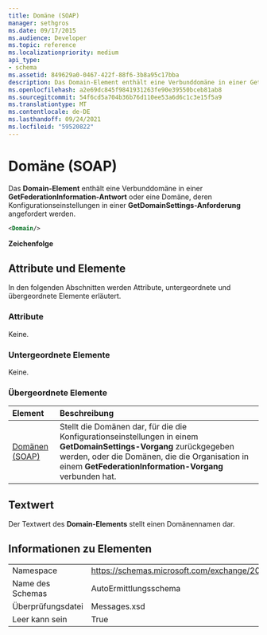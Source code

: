 ```yaml
---
title: Domäne (SOAP)
manager: sethgros
ms.date: 09/17/2015
ms.audience: Developer
ms.topic: reference
ms.localizationpriority: medium
api_type:
- schema
ms.assetid: 849629a0-0467-422f-88f6-3b8a95c17bba
description: Das Domain-Element enthält eine Verbunddomäne in einer GetFederationInformation-Antwort oder eine Domäne, deren Konfigurationseinstellungen in einer GetDomainSettings-Anforderung angefordert werden.
ms.openlocfilehash: a2e69dc845f9841931263fe90e39550bceb81ab8
ms.sourcegitcommit: 54f6cd5a704b36b76d110ee53a6d6c1c3e15f5a9
ms.translationtype: MT
ms.contentlocale: de-DE
ms.lasthandoff: 09/24/2021
ms.locfileid: "59520822"
---
```

# <a name="domain-soap"></a>Domäne (SOAP)

Das **Domain-Element** enthält eine Verbunddomäne in einer **GetFederationInformation-Antwort** oder eine Domäne, deren Konfigurationseinstellungen in einer **GetDomainSettings-Anforderung** angefordert werden. 
  
```XML
<Domain/> 
```

 **Zeichenfolge**
## <a name="attributes-and-elements"></a>Attribute und Elemente

In den folgenden Abschnitten werden Attribute, untergeordnete und übergeordnete Elemente erläutert.
  
### <a name="attributes"></a>Attribute

Keine.
  
### <a name="child-elements"></a>Untergeordnete Elemente

Keine.
  
### <a name="parent-elements"></a>Übergeordnete Elemente

|**Element**|**Beschreibung**|
|:-----|:-----|
|[Domänen (SOAP)](domains-soap.md) <br/> |Stellt die Domänen dar, für die die Konfigurationseinstellungen in einem **GetDomainSettings-Vorgang** zurückgegeben werden, oder die Domänen, die die Organisation in einem **GetFederationInformation-Vorgang** verbunden hat.  <br/> |
   
## <a name="text-value"></a>Textwert

Der Textwert des **Domain-Elements** stellt einen Domänennamen dar. 
  
## <a name="element-information"></a>Informationen zu Elementen

|||
|:-----|:-----|
|Namespace  <br/> |https://schemas.microsoft.com/exchange/2010/Autodiscover  <br/> |
|Name des Schemas  <br/> |AutoErmittlungsschema  <br/> |
|Überprüfungsdatei  <br/> |Messages.xsd  <br/> |
|Leer kann sein  <br/> |True  <br/> |
   

